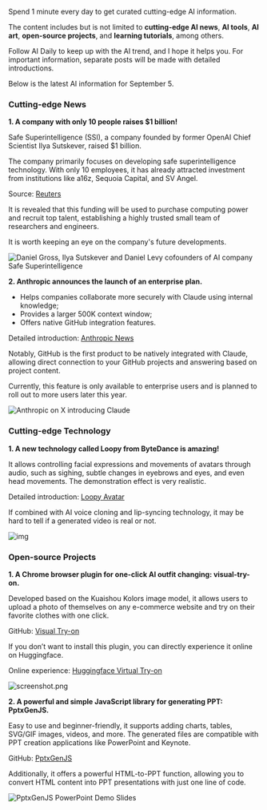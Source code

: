 
Spend 1 minute every day to get curated cutting-edge AI information.

The content includes but is not limited to **cutting-edge AI news**, **AI tools**, **AI art**, **open-source projects**, and **learning tutorials**, among others.

Follow AI Daily to keep up with the AI trend, and I hope it helps you. For important information, separate posts will be made with detailed introductions.

Below is the latest AI information for September 5.

### Cutting-edge News

**1. A company with only 10 people raises $1 billion!**

Safe Superintelligence (SSI), a company founded by former OpenAI Chief Scientist Ilya Sutskever, raised $1 billion.

The company primarily focuses on developing safe superintelligence technology. With only 10 employees, it has already attracted investment from institutions like a16z, Sequoia Capital, and SV Angel.

Source: [Reuters](https://www.reuters.com/technology/artificial-intelligence/openai-co-founder-sutskevers-new-safety-focused-ai-startup-ssi-raises-1-billion-2024-09-04/)

It is revealed that this funding will be used to purchase computing power and recruit top talent, establishing a highly trusted small team of researchers and engineers.

It is worth keeping an eye on the company's future developments.

![Daniel Gross, Ilya Sutskever and Daniel Levy cofounders of AI company Safe Superintelligence](https://cdn.jsdelivr.net/gh/freelander/oss@master/ai-daily/2024-09-05/SOEVX5KLANIYJCFSYESZY54VOE.jpg)

**2. Anthropic announces the launch of an enterprise plan.**

- Helps companies collaborate more securely with Claude using internal knowledge;
- Provides a larger 500K context window;
- Offers native GitHub integration features.

Detailed introduction: [Anthropic News](https://www.anthropic.com/news/claude-for-enterprise)

Notably, GitHub is the first product to be natively integrated with Claude, allowing direct connection to your GitHub projects and answering based on project content.

Currently, this feature is only available to enterprise users and is planned to roll out to more users later this year.

![Anthropic on X introducing Claude](https://cdn.jsdelivr.net/gh/freelander/oss@master/ai-daily/2024-09-05/Anthropic%20on%20X%20introducing%20Claude.gif)

### Cutting-edge Technology

**1. A new technology called Loopy from ByteDance is amazing!**

It allows controlling facial expressions and movements of avatars through audio, such as sighing, subtle changes in eyebrows and eyes, and even head movements. The demonstration effect is very realistic.

Detailed introduction: [Loopy Avatar](https://loopyavatar.github.io/)

If combined with AI voice cloning and lip-syncing technology, it may be hard to tell if a generated video is real or not.

![img](https://cdn.jsdelivr.net/gh/freelander/oss@master/ai-daily/2024-09-05/teaser.png)

### Open-source Projects

**1. A Chrome browser plugin for one-click AI outfit changing: visual-try-on.**

Developed based on the Kuaishou Kolors image model, it allows users to upload a photo of themselves on any e-commerce website and try on their favorite clothes with one click.

GitHub: [Visual Try-on](https://github.com/shyjal/visual-try-on)

If you don’t want to install this plugin, you can directly experience it online on Huggingface.

Online experience: [Huggingface Virtual Try-on](https://huggingface.co/spaces/Kwai-Kolors/Kolors-Virtual-Try-On)

![screenshot.png](https://cdn.jsdelivr.net/gh/freelander/oss@master/ai-daily/2024-09-05/screenshot.png)

**2. A powerful and simple JavaScript library for generating PPT: PptxGenJS.**

Easy to use and beginner-friendly, it supports adding charts, tables, SVG/GIF images, videos, and more. The generated files are compatible with PPT creation applications like PowerPoint and Keynote.

GitHub: [PptxGenJS](https://github.com/gitbrent/PptxGenJS)

Additionally, it offers a powerful HTML-to-PPT function, allowing you to convert HTML content into PPT presentations with just one line of code.

![PptxGenJS PowerPoint Demo Slides](https://cdn.jsdelivr.net/gh/freelander/oss@master/ai-daily/2024-09-05/readme_banner.png)
